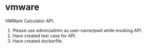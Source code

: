 # vmware
VMWare Calculator API.

  1. Please use admin/admin as user-name/pwd while invoking API.
  2. Have created test case for API.
  3. Have created dockerfile.
